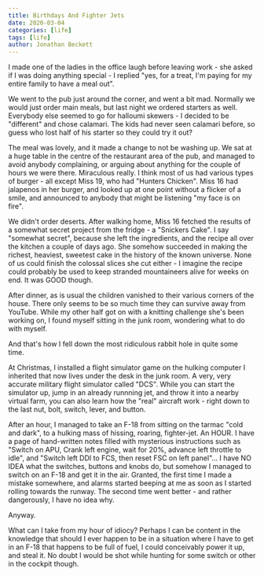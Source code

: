 ```yaml
---
title: Birthdays And Fighter Jets
date: 2020-03-04
categories: [life]
tags: [life]
author: Jonathan Beckett
---
```


I made one of the ladies in the office laugh before leaving work - she asked if I was doing anything special - I replied "yes, for a treat, I'm paying for my entire family to have a meal out".

We went to the pub just around the corner, and went a bit mad. Normally we would just order main meals, but last night we ordered starters as well. Everybody else seemed to go for halloumi skewers - I decided to be "different" and chose calamari. The kids had never seen calamari before, so guess who lost half of his starter so they could try it out?

The meal was lovely, and it made a change to not be washing up. We sat at a huge table in the centre of the restaurant area of the pub, and managed to avoid anybody complaining, or arguing about anything for the couple of hours we were there. Miraculous really. I think most of us had various types of burger - all except Miss 19, who had "Hunters Chicken". Miss 16 had jalapenos in her burger, and looked up at one point without a flicker of a smile, and announced to anybody that might be listening "my face is on fire".

We didn't order deserts. After walking home, Miss 16 fetched the results of a somewhat secret project from the fridge - a "Snickers Cake". I say "somewhat secret", because she left the ingredients, and the recipe all over the kitchen a couple of days ago. She somehow succeeded in making the richest, heaviest, sweetest cake in the history of the known universe. None of us could finish the colossal slices she cut either - I imagine the recipe could probably be used to keep stranded mountaineers alive for weeks on end. It was GOOD though.

After dinner, as is usual the children vanished to their various corners of the house. There only seems to be so much time they can survive away from YouTube. While my other half got on with a knitting challenge she's been working on, I found myself sitting in the junk room, wondering what to do with myself.

And that's how I fell down the most ridiculous rabbit hole in quite some time.

At Christmas, I installed a flight simulator game on the hulking computer I inherited that now lives under the desk in the junk room. A very, very accurate military flight simulator called "DCS". While you can start the simulator up, jump in an already runnning jet, and throw it into a nearby virtual farm, you can also learn how the "real" aircraft work - right down to the last nut, bolt, switch, lever, and button.

After an hour, I managed to take an F-18 from sitting on the tarmac "cold and dark", to a hulking mass of hissing, roaring, fighter-jet. An HOUR. I have a page of hand-written notes filled with mysterious instructions such as "Switch on APU, Crank left engine, wait for 20%, advance left throttle to idle", and "Switch left DDI to FCS, then reset FSC on left panel"... I have NO IDEA what the switches, buttons and knobs do, but somehow I managed to switch on an F-18 and get it in the air. Granted, the first time I made a mistake somewhere, and alarms started beeping at me as soon as I started rolling towards the runway. The second time went better - and rather dangerously, I have no idea why.

Anyway.

What can I take from my hour of idiocy? Perhaps I can be content in the knowledge that should I ever happen to be in a situation where I have to get in an F-18 that happens to be full of fuel, I could conceivably power it up, and steal it. No doubt I would be shot while hunting for some switch or other in the cockpit though.